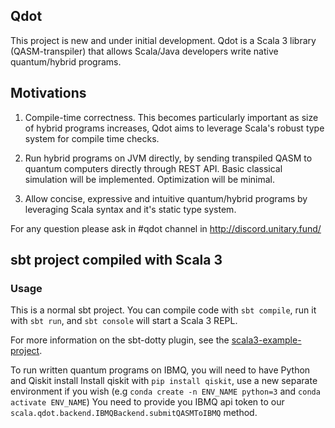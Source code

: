 ## Qdot

This project is new and under initial development. 
Qdot is a Scala 3 library (QASM-transpiler) that allows Scala/Java developers 
write native quantum/hybrid programs.

## Motivations
1. Compile-time correctness. This becomes particularly important as size of hybrid programs increases,
Qdot aims to leverage Scala's robust type system for compile time checks.


2. Run hybrid programs on JVM directly, by sending transpiled QASM to quantum computers  directly through REST API.
Basic classical simulation will be implemented. Optimization will be minimal.


3. Allow concise, expressive and intuitive quantum/hybrid programs by leveraging Scala syntax and it's static type system.


For any question please ask in #qdot channel in http://discord.unitary.fund/


## sbt project compiled with Scala 3

### Usage

This is a normal sbt project. You can compile code with `sbt compile`, run it with `sbt run`, and `sbt console` will start a Scala 3 REPL.

For more information on the sbt-dotty plugin, see the
[scala3-example-project](https://github.com/scala/scala3-example-project/blob/main/README.md).

To run written quantum programs on IBMQ, you will need to have Python and Qiskit install
Install qiskit with `pip install qiskit`, use a new separate environment if you wish (e.g `conda create -n ENV_NAME python=3` and `conda activate ENV_NAME`)
You need to provide you IBMQ api token to our `scala.qdot.backend.IBMQBackend.submitQASMToIBMQ` method.
